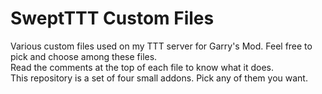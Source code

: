 # SweptTTT Custom Files
Various custom files used on my TTT server for Garry's Mod.  Feel free to pick and choose among these files.  
Read the comments at the top of each file to know what it does.  
This repository is a set of four small addons.  Pick any of them you want.
